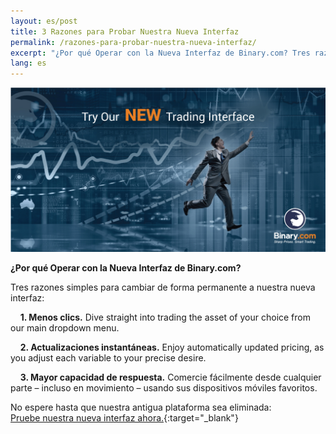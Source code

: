 ```yaml
---
layout: es/post
title: 3 Razones para Probar Nuestra Nueva Interfaz
permalink: /razones-para-probar-nuestra-nueva-interfaz/
excerpt: "¿Por qué Operar con la Nueva Interfaz de Binary.com? Tres razones simples para cambiar de forma permanente a nuestra nueva interfaz..."
lang: es 
---
```



<a href="https://www.binary.com/trading?l=ES&utm_source=social&utm_medium=blog&utm_content=text&utm_campaign=whatsnew" target="_blank"><img src="/images/FB-ads5.jpg" alt=""></a>

**¿Por qué Operar con la Nueva Interfaz de Binary.com?**

Tres razones simples para cambiar de forma permanente a nuestra nueva interfaz: 

&nbsp;&nbsp;&nbsp;&nbsp;**1. Menos clics.** Dive straight into trading the asset of your choice from our main dropdown menu.

&nbsp;&nbsp;&nbsp;&nbsp;**2. Actualizaciones instantáneas.** Enjoy automatically updated pricing, as you adjust each variable to your precise desire.

&nbsp;&nbsp;&nbsp;&nbsp;**3. Mayor capacidad de respuesta.** Comercie fácilmente desde cualquier parte – incluso en movimiento – usando sus dispositivos móviles favoritos.

No espere hasta que nuestra antigua plataforma sea eliminada:<br>
[Pruebe nuestra nueva interfaz ahora.](https://www.binary.com/trading?l=ES&utm_source=social&utm_medium=blog&utm_content=text&utm_campaign=whatsnew){:target="_blank"}

